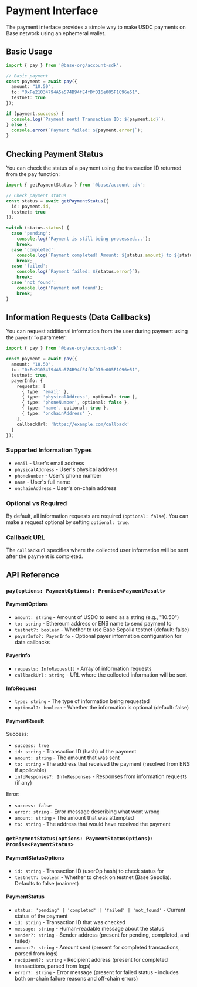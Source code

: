 # Payment Interface

The payment interface provides a simple way to make USDC payments on Base network using an ephemeral wallet.

## Basic Usage

```typescript
import { pay } from '@base-org/account-sdk';

// Basic payment
const payment = await pay({
  amount: "10.50",
  to: "0xFe21034794A5a574B94fE4fDfD16e005F1C96e51",
  testnet: true
});

if (payment.success) {
  console.log(`Payment sent! Transaction ID: ${payment.id}`);
} else {
  console.error(`Payment failed: ${payment.error}`);
}
```

## Checking Payment Status

You can check the status of a payment using the transaction ID returned from the pay function:

```typescript
import { getPaymentStatus } from '@base/account-sdk';

// Check payment status
const status = await getPaymentStatus({
  id: payment.id,
  testnet: true
});

switch (status.status) {
  case 'pending':
    console.log('Payment is still being processed...');
    break;
  case 'completed':
    console.log(`Payment completed! Amount: ${status.amount} to ${status.recipient}`);
    break;
  case 'failed':
    console.log(`Payment failed: ${status.error}`);
    break;
  case 'not_found':
    console.log('Payment not found');
    break;
}
```

## Information Requests (Data Callbacks)

You can request additional information from the user during payment using the `payerInfo` parameter:

```typescript
import { pay } from '@base-org/account-sdk';

const payment = await pay({
  amount: "10.50",
  to: "0xFe21034794A5a574B94fE4fDfD16e005F1C96e51",
  testnet: true,
  payerInfo: {
    requests: [
      { type: 'email' },
      { type: 'physicalAddress', optional: true },
      { type: 'phoneNumber', optional: false },
      { type: 'name', optional: true },
      { type: 'onchainAddress' },
    ],
    callbackUrl: 'https://example.com/callback'
  }
});
```

### Supported Information Types

- `email` - User's email address
- `physicalAddress` - User's physical address
- `phoneNumber` - User's phone number
- `name` - User's full name
- `onchainAddress` - User's on-chain address

### Optional vs Required

By default, all information requests are required (`optional: false`). You can make a request optional by setting `optional: true`.

### Callback URL

The `callbackUrl` specifies where the collected user information will be sent after the payment is completed.

## API Reference

### `pay(options: PaymentOptions): Promise<PaymentResult>`

#### PaymentOptions

- `amount: string` - Amount of USDC to send as a string (e.g., "10.50")
- `to: string` - Ethereum address or ENS name to send payment to
- `testnet?: boolean` - Whether to use Base Sepolia testnet (default: false)
- `payerInfo?: PayerInfo` - Optional payer information configuration for data callbacks

#### PayerInfo

- `requests: InfoRequest[]` - Array of information requests
- `callbackUrl: string` - URL where the collected information will be sent

#### InfoRequest

- `type: string` - The type of information being requested
- `optional?: boolean` - Whether the information is optional (default: false)

#### PaymentResult

Success:
- `success: true`
- `id: string` - Transaction ID (hash) of the payment
- `amount: string` - The amount that was sent
- `to: string` - The address that received the payment (resolved from ENS if applicable)
- `infoResponses?: InfoResponses` - Responses from information requests (if any)

Error:
- `success: false`
- `error: string` - Error message describing what went wrong
- `amount: string` - The amount that was attempted
- `to: string` - The address that would have received the payment

### `getPaymentStatus(options: PaymentStatusOptions): Promise<PaymentStatus>`

#### PaymentStatusOptions

- `id: string` - Transaction ID (userOp hash) to check status for
- `testnet?: boolean` - Whether to check on testnet (Base Sepolia). Defaults to false (mainnet)

#### PaymentStatus

- `status: 'pending' | 'completed' | 'failed' | 'not_found'` - Current status of the payment
- `id: string` - Transaction ID that was checked
- `message: string` - Human-readable message about the status
- `sender?: string` - Sender address (present for pending, completed, and failed)
- `amount?: string` - Amount sent (present for completed transactions, parsed from logs)
- `recipient?: string` - Recipient address (present for completed transactions, parsed from logs)
- `error?: string` - Error message (present for failed status - includes both on-chain failure reasons and off-chain errors) 